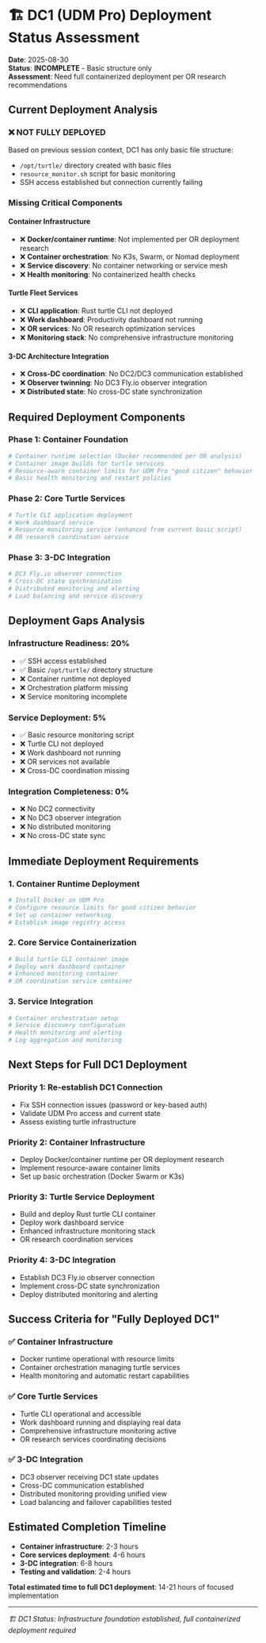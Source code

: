 # 🏗️ DC1 (UDM Pro) Deployment Status Assessment

**Date**: 2025-08-30  
**Status**: **INCOMPLETE** - Basic structure only  
**Assessment**: Need full containerized deployment per OR research recommendations

## Current Deployment Analysis

### ❌ **NOT FULLY DEPLOYED**
Based on previous session context, DC1 has only basic file structure:
- `/opt/turtle/` directory created with basic files
- `resource_monitor.sh` script for basic monitoring
- SSH access established but connection currently failing

### Missing Critical Components

#### Container Infrastructure
- ❌ **Docker/container runtime**: Not implemented per OR deployment research
- ❌ **Container orchestration**: No K3s, Swarm, or Nomad deployment
- ❌ **Service discovery**: No container networking or service mesh
- ❌ **Health monitoring**: No containerized health checks

#### Turtle Fleet Services
- ❌ **CLI application**: Rust turtle CLI not deployed
- ❌ **Work dashboard**: Productivity dashboard not running
- ❌ **OR services**: No OR research optimization services
- ❌ **Monitoring stack**: No comprehensive infrastructure monitoring

#### 3-DC Architecture Integration
- ❌ **Cross-DC coordination**: No DC2/DC3 communication established
- ❌ **Observer twinning**: No DC3 Fly.io observer integration
- ❌ **Distributed state**: No cross-DC state synchronization

## Required Deployment Components

### Phase 1: Container Foundation
```bash
# Container runtime selection (Docker recommended per OR analysis)
# Container image builds for turtle services
# Resource-aware container limits for UDM Pro "good citizen" behavior
# Basic health monitoring and restart policies
```

### Phase 2: Core Turtle Services
```bash
# Turtle CLI application deployment
# Work dashboard service
# Resource monitoring service (enhanced from current basic script)
# OR research coordination service
```

### Phase 3: 3-DC Integration
```bash
# DC3 Fly.io observer connection
# Cross-DC state synchronization
# Distributed monitoring and alerting
# Load balancing and service discovery
```

## Deployment Gaps Analysis

### Infrastructure Readiness: 20%
- ✅ SSH access established
- ✅ Basic `/opt/turtle/` directory structure
- ❌ Container runtime not deployed
- ❌ Orchestration platform missing
- ❌ Service monitoring incomplete

### Service Deployment: 5%  
- ✅ Basic resource monitoring script
- ❌ Turtle CLI not deployed
- ❌ Work dashboard not running
- ❌ OR services not available
- ❌ Cross-DC coordination missing

### Integration Completeness: 0%
- ❌ No DC2 connectivity
- ❌ No DC3 observer integration  
- ❌ No distributed monitoring
- ❌ No cross-DC state sync

## Immediate Deployment Requirements

### 1. Container Runtime Deployment
```bash
# Install Docker on UDM Pro
# Configure resource limits for good citizen behavior  
# Set up container networking
# Establish image registry access
```

### 2. Core Service Containerization
```bash
# Build turtle CLI container image
# Deploy work dashboard container
# Enhanced monitoring container
# OR coordination service container
```

### 3. Service Integration
```bash
# Container orchestration setup
# Service discovery configuration
# Health monitoring and alerting
# Log aggregation and monitoring
```

## Next Steps for Full DC1 Deployment

### Priority 1: Re-establish DC1 Connection
- Fix SSH connection issues (password or key-based auth)
- Validate UDM Pro access and current state
- Assess existing turtle infrastructure

### Priority 2: Container Infrastructure  
- Deploy Docker/container runtime per OR deployment research
- Implement resource-aware container limits
- Set up basic orchestration (Docker Swarm or K3s)

### Priority 3: Turtle Service Deployment
- Build and deploy Rust turtle CLI container
- Deploy work dashboard service
- Enhanced infrastructure monitoring stack
- OR research coordination services

### Priority 4: 3-DC Integration
- Establish DC3 Fly.io observer connection
- Implement cross-DC state synchronization
- Deploy distributed monitoring and alerting

## Success Criteria for "Fully Deployed DC1"

### ✅ **Container Infrastructure**
- Docker runtime operational with resource limits
- Container orchestration managing turtle services
- Health monitoring and automatic restart capabilities

### ✅ **Core Turtle Services**
- Turtle CLI operational and accessible
- Work dashboard running and displaying real data
- Comprehensive infrastructure monitoring active
- OR research services coordinating decisions

### ✅ **3-DC Integration**  
- DC3 observer receiving DC1 state updates
- Cross-DC communication established
- Distributed monitoring providing unified view
- Load balancing and failover capabilities tested

## Estimated Completion Timeline
- **Container infrastructure**: 2-3 hours
- **Core services deployment**: 4-6 hours  
- **3-DC integration**: 6-8 hours
- **Testing and validation**: 2-4 hours

**Total estimated time to full DC1 deployment**: 14-21 hours of focused implementation

---
*🏗️ DC1 Status: Infrastructure foundation established, full containerized deployment required*